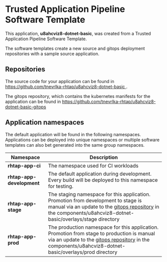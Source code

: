 # Trusted Application Pipeline Software Template

This application, **u8ahcviz8-dotnet-basic**, was created from a Trusted Application Pipeline Software Template.

The software templates create a new source and gitops deployment repositories with a sample source application. 

## Repositories

The source code for your application can be found in [https://github.com/tnevrlka-rhtap/u8ahcviz8-dotnet-basic ](https://github.com/tnevrlka-rhtap/u8ahcviz8-dotnet-basic ).
 
The gitops repository, which contains the kubernetes manifests for the application can be found in 
[https://github.com/tnevrlka-rhtap/u8ahcviz8-dotnet-basic-gitops ](https://github.com/tnevrlka-rhtap/u8ahcviz8-dotnet-basic-gitops ) 

## Application namespaces 

The default application will be found in the following namespaces. Applications can be deployed into unique namespaces or multiple software templates can also bet generated into the same group namespaces.  

|  Namespace   |  Description   |  
| -------- | -------- |
| **rhtap-app-ci** | The namespace used for CI workloads |
| **rhtap-app-development** | The default application during development. Every build will be deployed to this namespace for testing. |
| **rhtap-app-stage** | The staging namespace for this application. Promotion from development to stage is manual via an update to the [gitops repository](https://github.com/tnevrlka-rhtap/u8ahcviz8-dotnet-basic-gitops ) in the components/u8ahcviz8-dotnet-basic/overlays/stage directory |
| **rhtap-app-prod** | The production namespace for this application. Promotion from stage to production is manual via an update to the [gitops repository](https://github.com/tnevrlka-rhtap/u8ahcviz8-dotnet-basic-gitops ) in the components/u8ahcviz8-dotnet-basic/overlays/prod directory |